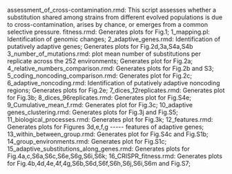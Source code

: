 assessment_of_cross-contamination.rmd: This script assesses whether a substitution shared among strains from different evolved populations is due to cross-contamination, arises by chance, or emerges from a common selective pressure.
fitness.rmd: Generates plots for Fig.1;
1_mapping.pl: Identification of genomic changes;
2_adaptive_genes.rmd: Identification of putatively adaptive genes; Generates plots for Fig.2d,3a,S4a,S4b
3_number_of_mutations.rmd: plot mean number of substitutions per replicate across the 252 environments; Generates plot for Fig.2a;
4_relative_numbers_comparison.rmd: Generates plots for Fig.2b and S3;
5_coding_noncoding_comparison.rmd: Generates plot for Fig.2c;
6_adaptive_noncoding.rmd: Identification of putatively adaptive noncoding regions; Generates plots for Fig.2e;
7_dices_12replicates.rmd: Generates plot for Fig.3b;
8_dices_96replicates.rmd: Generates plot for Fig.S4e;
9_Cumulative_mean_f.rmd: Generates plot for Fig.3c;
10_adaptive genes_clustering.rmd: Generates plots for Fig.3j and Fig.S5;
11_biological_processes.rmd: Generates plot for Fig.3k;
12_features.rmd: Generates plots for Figures 3d,e,f,g ----- features of adaptive genes;
13_within_between_group.rmd: Generates plot for Fig.S4c and Fig.S1b;
14_group_environments.rmd: Generates plot for Fig.S1c;
15_adaptive_substitutions_along_genes.rmd: Generates plots for Fig.4a,c,S6a,S6c,S6e,S6g,S6i,S6k;
16_CRISPR_fitness.rmd: Generates plots for Fig.4b,4d,4e,4f,4g,S6b,S6d,S6f,S6h,S6j,S6i,S6m and Fig.S7;
